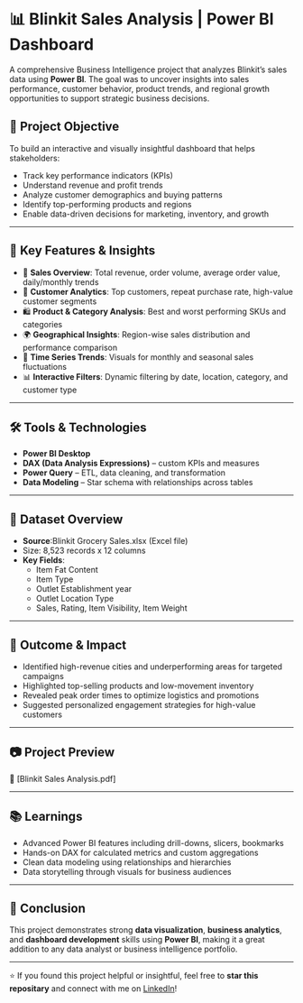 # 📊 Blinkit Sales Analysis | Power BI Dashboard

A comprehensive Business Intelligence project that analyzes Blinkit’s sales data using **Power BI**. The goal was to uncover insights into sales performance, customer behavior, product trends, and regional growth opportunities to support strategic business decisions.

## 🎯 Project Objective

To build an interactive and visually insightful dashboard that helps stakeholders:
- Track key performance indicators (KPIs)
- Understand revenue and profit trends
- Analyze customer demographics and buying patterns
- Identify top-performing products and regions
- Enable data-driven decisions for marketing, inventory, and growth

---

## 📌 Key Features & Insights

- 🧾 **Sales Overview**: Total revenue, order volume, average order value, daily/monthly trends  
- 👥 **Customer Analytics**: Top customers, repeat purchase rate, high-value customer segments  
- 🛍️ **Product & Category Analysis**: Best and worst performing SKUs and categories  
- 🌍 **Geographical Insights**: Region-wise sales distribution and performance comparison  
- 📅 **Time Series Trends**: Visuals for monthly and seasonal sales fluctuations  
- 📊 **Interactive Filters**: Dynamic filtering by date, location, category, and customer type

---

## 🛠️ Tools & Technologies

- **Power BI Desktop**
- **DAX (Data Analysis Expressions)** – custom KPIs and measures
- **Power Query** – ETL, data cleaning, and transformation
- **Data Modeling** – Star schema with relationships across tables

---

## 📁 Dataset Overview

- **Source**:Blinkit Grocery Sales.xlsx (Excel file)
- Size: 8,523 records x 12 columns
- **Key Fields**:
  - Item Fat Content
  - Item Type
  - Outlet Establishment year
  - Outlet Location Type
  - Sales, Rating, Item Visibility, Item Weight

---

## 🚀 Outcome & Impact

- Identified high-revenue cities and underperforming areas for targeted campaigns  
- Highlighted top-selling products and low-movement inventory  
- Revealed peak order times to optimize logistics and promotions  
- Suggested personalized engagement strategies for high-value customers

---

## 📷 Project Preview


🔗 [Blinkit Sales Analysis.pdf]


---

## 📚 Learnings

- Advanced Power BI features including drill-downs, slicers, bookmarks  
- Hands-on DAX for calculated metrics and custom aggregations  
- Clean data modeling using relationships and hierarchies  
- Data storytelling through visuals for business audiences

---

## 📌 Conclusion

This project demonstrates strong **data visualization**, **business analytics**, and **dashboard development** skills using **Power BI**, making it a great addition to any data analyst or business intelligence portfolio.

---

⭐ If you found this project helpful or insightful, feel free to **star this repositary** and connect with me on [LinkedIn](https://www.linkedin.com/in/lalithraj-ramakrishnan-17a154229)!


